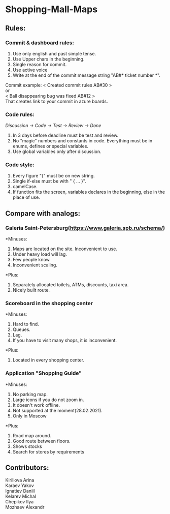 # Shopping-Mall-Maps 
  
## Rules:
  ### Commit & dashboard rules:   
  1) Use only english and past simple tense.
  2) Use Upper chars in the beginning.
  3) Single reason for commit.
  4) Use active voice
  5) Write at the end of the commit message string "AB#* ticket number *".
  
  Commit example: 
  < Created commit rules AB#30 >   
  or      
  < Ball disappearing bug was fixed AB#12 >      
  That creates link to your commit in azure boards.

  ### Code rules: 
  *Discussion -> Code -> Test -> Review -> Done*     
  1) In 3 days before deadline must be test and review.     
  2) No "magic" numbers and constants in code. Everything must be in enums, defines or special variables.   
  3) Use global variables only after discussion.    

  ### Code style:    
  1) Every figure "{" must be on new string.     
  2) Single if-else must be with " { ... }".     
  3) camelCase.     
  4) If function fits the screen, variables declares in the beginning, else in the place of use.    

## Compare with analogs:

### Galeria Saint-Petersburg(https://www.galeria.spb.ru/schema/)

*Minuses:

1. Maps are located on the site. Inconvenient to use.
2. Under heavy load will lag.
3. Few people know.
4. Inconvenient scaling.

*Plus:

1. Separately allocated toilets, ATMs, discounts, taxi area.
2. Nicely built route.

### Scoreboard in the shopping center

*Minuses:

1. Hard to find.
2. Queues.
3. Lag.
4. If you have to visit many shops, it is inconvenient.

*Plus:

1. Located in every shopping center.

### Application "Shopping Guide"

*Minuses:

1. No parking map.
2. Large icons if you do not zoom in.
3. It doesn't work offline.
4. Not supported at the moment(28.02.2021).
5. Only in Moscow

*Plus: 

1. Road map around.
2. Good route between floors.
3. Shows stocks
4. Search for stores by requirements

## Contributors:   
  Kirillova Arina   
  Karaev Yakov   
  Ignatiev Daniil   
  Kelarev Michal   
  Chepikov Ilya   
  Mozhaev Alexandr  


